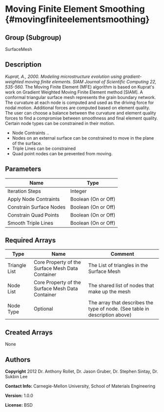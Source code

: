 Moving Finite Element Smoothing {#movingfiniteelementsmoothing}
======

## Group (Subgroup) ##
SurfaceMesh

## Description ##
_Kuprat, A., 2000. Modeling microstructure evolution using gradient-weighted moving
finite elements. SIAM Journal of Scientific Computing 22, 535-560._
The Moving Finite Element (MFE) algorithm is based on Kuprat's work on Gradient Weighted Moving Finite Element method [SIAM].  A conformal triangular surface mesh represents the grain boundary network.  The curvature at each node is computed and used as the driving force for nodal motion. Additional forces are computed based on element quality. The user can choose a balance between the curvature and element quality forces to find a compromise between smoothness and final element quality.  Certain node types can be constrained in their motion.
 
- Node Contraints .. 
-  Nodes on an external surface can be constrained to move in the plane of the surface.
-  Triple Lines can be constrained
-  Quad point nodes can be prevented from moving.
 


## Parameters ##

| Name | Type |
|------|------|
| Iteration Steps | Integer |
| Apply Node Contraints | Boolean (On or Off) |
| Constrain Surface Nodes | Boolean (On or Off) |
| Constrain Quad Points | Boolean (On or Off) |
| Smooth Triple Lines | Boolean (On or Off) |


## Required Arrays ##

| Type | Name | Comment |
|------|------|---------|
| Triangle List | Core Property of the Surface Mesh Data Container | The List of triangles in the Surface Mesh |
| Node List | Core Property of the Surface Mesh Data Container | The shared list of nodes that make up the mesh |
| Node Type | Optional | The array that describes the type of node. (See table in description above) |

## Created Arrays ##
None

## Authors ##

**Copyright** 2012 Dr. Anthony Rollet, Dr. Jason Gruber, Dr. Stephen Sintay, Dr. Sukbin Lee

**Contact Info:** Carnegie-Mellon University, School of Materials Engineering

**Version:** 1.0.0

**License:** BSD

